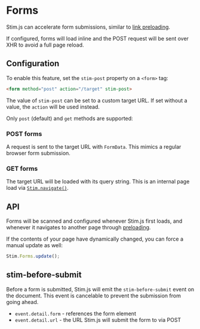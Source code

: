 # Forms
Stim.js can accelerate form submissions, similar to [link preloading](./links.md).

If configured, forms will load inline and the POST request will be sent over XHR to avoid a full page reload.

## Configuration
To enable this feature, set the `stim-post` property on a `<form>` tag:

```html
<form method="post" action="/target" stim-post>
```

The value of `stim-post` can be set to a custom target URL. If set without a value, the `action` will be used instead.

Only `post` (default) and `get` methods are supported:

### POST forms
A request is sent to the target URL with `FormData`. This mimics a regular browser form submission.

### GET forms
The target URL will be loaded with its query string. This is an internal page load via [`Stim.navigate()`](./links.md#manual-navigation-stim-navigate).

## API
Forms will be scanned and configured whenever Stim.js first loads, and whenever it navigates to another page through [preloading](./links.md).

If the contents of your page have dynamically changed, you can force a manual update as well:

```javascript
Stim.Forms.update();
```

## stim-before-submit
Before a form is submitted, Stim.js will emit the `stim-before-submit` event on the document. This event is cancelable to prevent the submission from going ahead.

- `event.detail.form` - references the form element
- `event.detail.url` - the URL Stim.js will submit the form to via POST